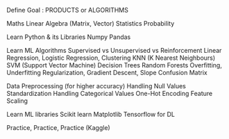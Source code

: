 Define Goal : PRODUCTS or ALGORITHMS

Maths 
Linear Algebra (Matrix, Vector)
Statistics
Probability

Learn Python & its Libraries
Numpy
Pandas

Learn ML Algorithms 
Supervised vs Unsupervised vs Reinforcement 
Linear Regression, Logistic Regression, Clustering
KNN (K Nearest Neighbours)
SVM (Support Vector Machine)
Decision Trees
Random Forests
Overfitting, Underfitting
Regularization, Gradient Descent, Slope
Confusion Matrix

Data Preprocessing (for higher accuracy)
Handling Null Values
Standardization
Handling Categorical Values
One-Hot Encoding
Feature Scaling

Learn ML libraries 
Scikit learn
Matplotlib
Tensorflow for DL

Practice, Practice, Practice (Kaggle)

